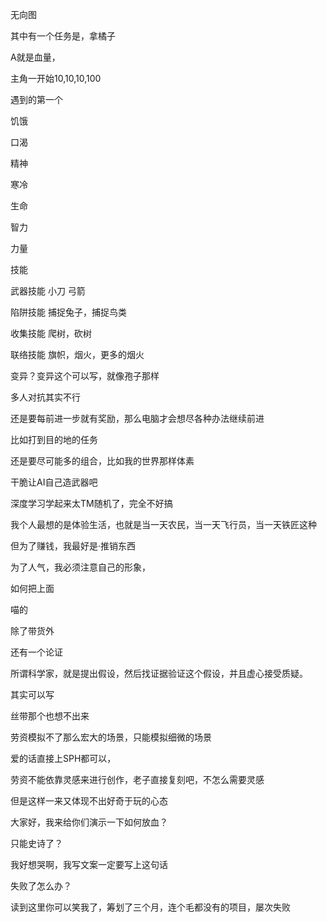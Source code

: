 无向图

其中有一个任务是，拿橘子

A就是血量，

主角一开始10,10,10,100

遇到的第一个



饥饿

口渴

精神

寒冷

生命

智力

力量



技能

武器技能 小刀 弓箭 

陷阱技能 捕捉兔子，捕捉鸟类

收集技能 爬树，砍树

联络技能 旗帜，烟火，更多的烟火

变异？变异这个可以写，就像孢子那样

多人对抗其实不行

还是要每前进一步就有奖励，那么电脑才会想尽各种办法继续前进

比如打到目的地的任务

还是要尽可能多的组合，比如我的世界那样体素

干脆让AI自己造武器吧

深度学习学起来太TM随机了，完全不好搞

我个人最想的是体验生活，也就是当一天农民，当一天飞行员，当一天铁匠这种

但为了赚钱，我最好是·推销东西

为了人气，我必须注意自己的形象，

如何把上面

喵的

除了带货外

还有一个论证

所谓科学家，就是提出假设，然后找证据验证这个假设，并且虚心接受质疑。

其实可以写

丝带那个也想不出来

劳资模拟不了那么宏大的场景，只能模拟细微的场景

爱的话直接上SPH都可以，

劳资不能依靠灵感来进行创作，老子直接复刻吧，不怎么需要灵感

但是这样一来又体现不出好奇于玩的心态



大家好，我来给你们演示一下如何放血？

只能史诗了？

我好想哭啊，我写文案一定要写上这句话

失败了怎么办？

读到这里你可以笑我了，筹划了三个月，连个毛都没有的项目，屡次失败

